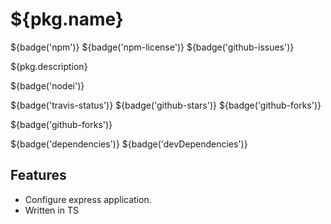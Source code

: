 # \${pkg.name}

${badge('npm')} ${badge('npm-license')} \${badge('github-issues')}

\${pkg.description}

\${badge('nodei')}

${badge('travis-status')}
${badge('github-stars')}
\${badge('github-forks')}

\${badge('github-forks')}

${badge('dependencies')}
${badge('devDependencies')}

## Features

- Configure express application.
- Written in TS
